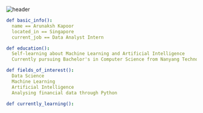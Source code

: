 ![header](https://capsule-render.vercel.app/api?type=venom&color=gradient&height=300&section=header&text=Hey%20Everyone!&fontSize=90&animation=fadeIn&fontAlignY=40&desc=Welcome%20to%20my%20GitHub%20profile!&descAlignY=70&descSize=25)
```yaml
def basic_info():
  name == Arunaksh Kapoor
  located_in == Singapore
  current_job == Data Analyst Intern

def education():
  Self-learning about Machine Learning and Artificial Intelligence
  Currently pursuing Bachelor's in Computer Science from Nanyang Technological University in Singapore

def fields_of_interest():
  Data Science
  Machine Learning
  Artificial Intelligence
  Analysing financial data through Python

def currently_learning():
  
  
```
